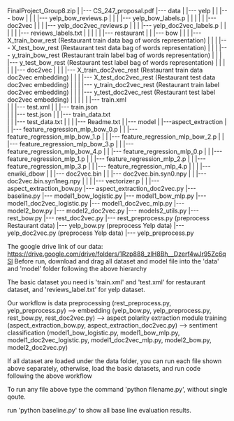 FinalProject_Group8.zip
|
|--- CS_247_proposal.pdf
|--- data 
|	  |--- yelp
|     |     |--- bow
|     |     |     |--- yelp_bow_reviews.p
|	  | 	|	  |--- yelp_bow_labels.p
| 	  |		|
|	  | 	|--- doc2vec
|     |     |     |--- yelp_doc2vec_reviews.p
|	  |		|	  |--- yelp_doc2vec_labels.p
|     |     |
|     |	    |--- reviews_labels.txt
|     |
|     |
|	  |--- restaurant
|     |     |--- bow
|     |     |     |--- X_train_bow_rest (Restaurant train data bag of words representation)
|	  | 	|	  |--- X_test_bow_rest (Restaurant test data bag of words representation)
|     |     |     |--- y_train_bow_rest (Restaurant train label bag of words representation)
|	  | 	|	  |--- y_test_bow_rest (Restaurant test label bag of words representation)
| 	  |		|
|	  | 	|--- doc2vec
|     |     |     |--- X_train_doc2vec_rest (Restaurant train data doc2vec embedding)
|	  |		|	  |--- X_test_doc2vec_rest (Restaurant test data doc2vec embedding)
|     |     |     |--- y_train_doc2vec_rest (Restaurant train label doc2vec embedding)
|	  |		|	  |--- y_test_doc2vec_rest (Restaurant test label doc2vec embedding)
|     |     |
|     |     |--- train.xml     
|     |     |--- test.xml
|     |     |--- train.json    
|     |     |--- test.json 
|     |     |--- train_data.txt   
|     |     |--- test_data.txt
|     |
|     |--- Readme.txt 
|
|--- model
|     |---aspect_extraction
|	  |	    |--- feature_regression_mlp_bow_0.p
|	  |	    |--- feature_regression_mlp_bow_1.p
|	  |	    |--- feature_regression_mlp_bow_2.p
|	  |	    |--- feature_regression_mlp_bow_3.p
|	  |	    |--- feature_regression_mlp_bow_4.p
|	  |	    |--- feature_regression_mlp_0.p
|	  |	    |--- feature_regression_mlp_1.p
|	  |	    |--- feature_regression_mlp_2.p
|	  |	    |--- feature_regression_mlp_3.p
|	  |	    |--- feature_regression_mlp_4.p
|     |
|     |--- enwiki_dbow
|	  |	    |--- doc2vec.bin
|	  |	    |--- doc2vec.bin.syn0.npy
|	  |	    |--- doc2vec.bin.syn1neg.npy
|     |
|	  |--- vectorizer.p
|
|
|--- aspect_extraction_bow.py 
|--- aspect_extraction_doc2vec.py
|--- baseline.py
|--- model1_bow_logistic.py
|--- model1_bow_mlp.py
|--- model1_doc2vec_logistic.py
|--- model1_doc2vec_mlp.py
|--- model2_bow.py
|--- model2_doc2vec.py
|--- models2_utils.py
|--- rest_bow.py
|--- rest_doc2vec.py
|--- rest_preprocess.py (preprocess Restaurant data)
|--- yelp_bow.py (preprocess Yelp data)
|--- yelp_doc2vec.py (preprocess Yelp data)
|--- yelp_preprocess.py


The google drive link of our data: https://drive.google.com/drive/folders/1Rzp888_zlH8Bh__Dzerf4wJr95Zc6qSl 
Before run, download and drag all dataset and model file into the 'data' and 'model' folder following the above hierarchy


The basic dataset you need is 'train.xml' and 'test.xml' for restaurant dataset, and 'reviews_label.txt' for yelp dataset.

Our workflow is
      data preprocessing                         (rest_preprocess.py, yelp_preprocess.py) 
  --> embedding                                  (yelp_bow.py, yelp_preprocess.py, rest_bow.py, rest_doc2vec.py) 
  --> aspect polarity extraction module training (aspect_extraction_bow.py, aspect_extraction_doc2vec.py)
  --> sentiment classification                   (model1_bow_logistic.py, model1_bow_mlp.py, model1_doc2vec_logistic.py, model1_doc2vec_mlp.py, model2_bow.py, model2_doc2vec.py)

If all dataset are loaded under the data folder, you can run each file shown above separately,
otherwise, load the basic datasets, and run code following the above workflow

To run any file above type the command 'python filename.py', without single qoute.

run 'python baseline.py' to show all base line evaluation results.




